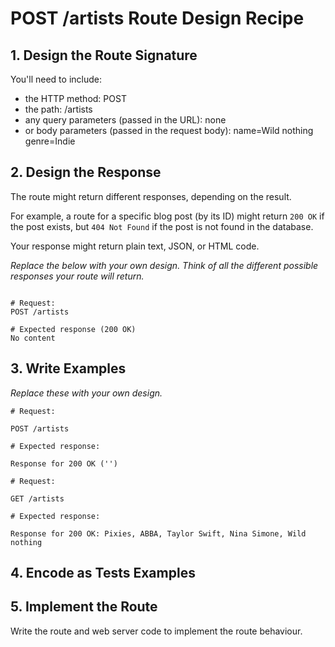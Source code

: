 # POST /artists Route Design Recipe

## 1. Design the Route Signature

You'll need to include:
  * the HTTP method: POST
  * the path: /artists
  * any query parameters (passed in the URL): none
  * or body parameters (passed in the request body): 
        name=Wild nothing
        genre=Indie



## 2. Design the Response

The route might return different responses, depending on the result.

For example, a route for a specific blog post (by its ID) might return `200 OK` if the post exists, but `404 Not Found` if the post is not found in the database.

Your response might return plain text, JSON, or HTML code. 

_Replace the below with your own design. Think of all the different possible responses your route will return._

```

# Request:
POST /artists

# Expected response (200 OK)
No content

```

## 3. Write Examples

_Replace these with your own design._

```
# Request:

POST /artists

# Expected response:

Response for 200 OK ('')
```

```
# Request:

GET /artists

# Expected response:

Response for 200 OK: Pixies, ABBA, Taylor Swift, Nina Simone, Wild nothing

```

## 4. Encode as Tests Examples


## 5. Implement the Route

Write the route and web server code to implement the route behaviour.